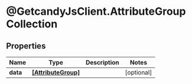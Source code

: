 # @GetcandyJsClient.AttributeGroupCollection

## Properties

Name | Type | Description | Notes
------------ | ------------- | ------------- | -------------
**data** | [**[AttributeGroup]**](AttributeGroup.md) |  | [optional] 


